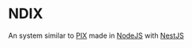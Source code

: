 # NDIX

An system similar to [PIX](https://www.bcb.gov.br/estabilidadefinanceira/pix) made in [NodeJS](https://nodejs.org/) with [NestJS](https://nestjs.com/)
